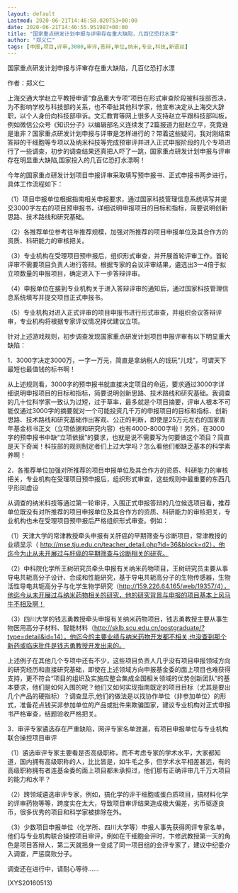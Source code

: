 ```yaml
---
layout: default
Lastmod: 2020-06-21T14:46:58.020753+00:00
date: 2020-06-21T14:46:55.951987+00:00
title: "国家重点研发计划申报与评审存在重大缺陷，几百亿恐打水漂"
author: "郑义仁"
tags: [申报,项目,评审,3000,审评,答辩,单位,纳米,专业,科技,新语丝]
---
```


国家重点研发计划申报与评审存在重大缺陷，几百亿恐打水漂

作者：郑义仁

上海交通大学赵立平教授申请“食品重大专项”项目在形式审查阶段被科技部否决，为不影响学校与科技部的关系，也不牵扯其他科学家，他宣布决定从上海交大辞职，以个人身份向科技部申诉。文汇教育等网上很多人支持赵立平跟科技部叫板，例如微信公众号《知识分子》以编辑部名义连续发了2篇报道力挺赵立平，究竟谁是谁非？国家重点研发计划申报与评审是怎样进行的？带着这些疑问，我对刚结束答辩的干细胞等专项以及纳米科技等完成预审评并进入正式申报阶段的几个专项进行了一些调查，初步的调查结果还真把人吓了一跳，国家重点研发计划申报与评审存在明显重大缺陷,国家投入的几百亿恐打水漂啊！

今年的国家重点研发计划项目申报评审采取填写预申报书、正式申报书两步进行，具体工作流程如下：

（1）项目申报单位根据指南相关申报要求，通过国家科技管理信息系统填写并提交3000字左右的项目预申报书，详细说明申报项目的目标和指标，简要说明创新思路、技术路线和研究基础。

（2）各推荐单位参考往年推荐规模，加强对所推荐的项目申报单位及其合作方的资质、科研能力的审核把关。

（3）专业机构在受理项目预申报后，组织形式审查，并开展首轮评审工作。首轮评审不需要项目负责人进行答辩。根据专家的会议评审结果，遴选出3—4倍于拟立项数量的申报项目，确定进入下一步答辩评审。

（4）申报单位在接到专业机构关于进入答辩评审的通知后，通过国家科技管理信息系统填写并提交项目正式申报书。

（5）专业机构对进入正式评审的项目申报书进行形式审查，并组织会议答辩评审，专业机构将根据专家评议情况择优建议立项。

针对上述游戏规则，初步调查发现国家重点研发计划项目申报评审有以下明显重大缺陷：

1．3000字决定3000万，一字一万元，简直是拿纳税人的钱玩“儿戏”，可谓天下最短也最值钱的标书啊！

从上述规则看，3000字的预申报书就直接决定项目的命运，要求通过3000字详细说明申报项目的目标和指标，简要说明创新思路、技术路线和研究基础。我调查的几十位科学家一致认为过短，过于草率，最多就是个项目摘要，评审人根本不可能仅通过3000字的摘要就对一个可能投资几千万的申报项目的目标和指标、创新思路、技术路线和研究基础作出客观、公正的判断，即使是25万元左右的国家青年基金标书正文（立项依据和研究内容）也有4000-8000字啦！另外，在3000字的预申报书中缺“立项依据”的要求，也就是说不需要写为何要做这个项目？简直是天下奇闻！科技部的规则制定者们上过大学吗？怎么看他们都缺乏基本的科学素养啊！

2．各推荐单位加强对所推荐的项目申报单位及其合作方的资质、科研能力的审核把关，专业机构在受理项目预申报后，组织形式审查，这些规则中最重要的东西几乎形同虚设

从调查的纳米科技等通过第一轮审评，入围正式申报答辩的几位候选项目看，推荐单位既没有对所推荐的项目申报单位及其合作方的资质、科研能力的审核把关，专业机构也未在受理项目预申报后严格组织形式审查。例如：

（1）天津大学的常津教授牵头申报有关肝癌的早期筛查与诊断项目，常津教授的业绩显示（ http://mse.tju.edu.cn/teacher_detail.php?id=36&block=d2），他迄今为止从未开展过与肝癌的早期筛查与诊断相关的研究。

（2）中科院化学所王树研究员牵头申报有关纳米药物项目，王树研究员主要从事导电共轭高分子设计、合成和性能研究，基于导电共轭高分子的生物传感器，生物活性导电共轭高分子与化学生物学研究（http://159.226.64.165/web/19357/4），他迄今从未开展过与纳米药物相关的研究，他的研究背景与申报的项目基本上风马牛不相及啊！

（3）四川大学的钱志勇教授牵头申报有关纳米药物项目，钱志勇教授主要从事生物医用高分子材料、智能材料（http://sklb.scu.edu.cn/postgraduate/?type=detail&id=14），他迄今的主要业绩与纳米药物开发都不相关,也没查到那个新药或临床批件是钱志勇教授开发出来的。

上述例子在其他几个专项中还有不少，这些项目负责人几乎没有项目申报领域方向的研究经历和直接研究基础，即使在上述领域方向申报基金委的面上项目也难获得支持，更不符合“项目的组织及实施应整合集成全国相关领域的优势创新团队”的基本要求，他们是如何入围的呢？他们又如何实现指南既定的项目目标（尤其是要出几个产品的硬指标）？调查显示,他们的做法是以找协作单位（非参加单位）的形式，准备花点钱买非参加单位的产品或批件来欺骗国家，建议专业机构对正式申报书严格审查，结题验收严格把关。

3．审评专家遴选存在严重缺陷，网评专家名单泄漏，有项目申报单位与专业机构联合操控项目审评

（1）遴选审评专家主要看是否高级职称，而不考虑专家的学术水平，大家都知道，国内拥有高级职称的人，比比皆是，如牛毛之多，但学术水平相差甚远，有的高级职称拥有者连基金委的面上项目都未承担过，他们那有正确评审几千万大项目的能力和水平？

（2）跨领域遴选审评专家，例如，搞化学的评干细胞或蛋白质项目，搞材料化学的评审药物等等，跨度实在太大，导致项目审评结果造成极大偏差，劣币驱逐良币，很多优秀的项目和科学家被排除在外。

（3）少数项目申报单位（化学所、四川大学等）申报人事先获得网评专家名单，他们与专业机构联合操控项目审评，例如在干细胞会评时，卞修武教授第一天的角色是项目答辩人，第二天就摇身一变成了同一项目组的会评专家了，建议中纪委介入调查，严惩腐败分子。

调查还在进行中，请耐心等待……

(XYS20160513)

